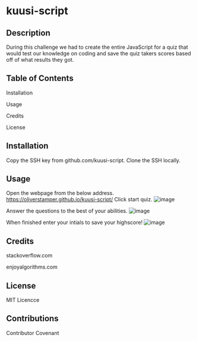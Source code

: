 # kuusi-script
## Description  
During this challenge we had to create the entire JavaScript for a quiz that would test our knowledge on coding and save the quiz takers scores based off of what results they got. 

## Table of Contents
Installation

Usage

Credits

License

## Installation
Copy the SSH key from github.com/kuusi-script. Clone the SSH locally.

## Usage
Open the webpage from the below address.
https://oliverstamper.github.io/kuusi-script/
Click start quiz.
![image]([https://github.com/oliverstamper/kuusi-script/1.png](https://github.com/oliverstamper/kuusi-script/blob/main/1.png))

Answer the questions to the best of your abilities.
![image](https://github.com/oliverstamper/kuusi-script/2.png)

When finished enter your intials to save your highscore!
![image](https://github.com/oliverstamper/kuusi-script/3.png)
## Credits
stackoverflow.com

enjoyalgorithms.com

## License
MIT Licencce

## Contributions
Contributor Covenant

